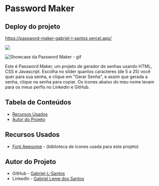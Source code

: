 # Password Maker

## Deploy do projeto

<https://password-maker-gabriel-l-santos.vercel.app/>

<img src="http://img.shields.io/static/v1?label=STATUS&message=CONCLUIDO&color=GREEN&style=for-the-badge"/>
</p>

![Showcase da Password Maker - gif](./assets/img-gif-readme/password-maker-showcase.gif)

Este é Password Maker, um projeto de gerador de senhas usando HTML, CSS e Javascript. Escolha no slider quantos caracteres (de 5 a 25) você quer para sua senha, e clique em "Gerar Senha", e assim que gerada a senha, clique na senha para copiar. Os ícones abaixo do meu nome levam para os meus perfis no Linkedin e GitHub.

## Tabela de Conteúdos

- [Recursos Usados](#recursos-usados)
- [Autor do Projeto](#autor-do-projeto)

## Recursos Usados

- [Font Awesome](https://fontawesome.com/) - (biblioteca de ícones usada para este projeto)

## Autor do Projeto

- GitHub - [Gabriel-L-Santos](https://github.com/Gabriel-L-Santos)
- LinkedIn - [Gabriel Leme dos Santos](https://www.linkedin.com/in/gabriel-leme-dos-santos/)